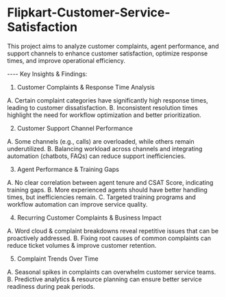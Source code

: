 # Flipkart-Customer-Service-Satisfaction

This project aims to analyze customer complaints, agent performance, and support channels to enhance customer satisfaction, optimize response times, and improve operational efficiency.

---- Key Insights & Findings:
1. Customer Complaints & Response Time Analysis

A. Certain complaint categories have significantly high response times, leading to customer dissatisfaction.
B. Inconsistent resolution times highlight the need for workflow optimization and better prioritization.

2.  Customer Support Channel Performance

A. Some channels (e.g., calls) are overloaded, while others remain underutilized.
B. Balancing workload across channels and integrating automation (chatbots, FAQs) can reduce support inefficiencies.

3. Agent Performance & Training Gaps

A. No clear correlation between agent tenure and CSAT Score, indicating training gaps.
B. More experienced agents should have better handling times, but inefficiencies remain.
C. Targeted training programs and workflow automation can improve service quality.

4. Recurring Customer Complaints & Business Impact

A. Word cloud & complaint breakdowns reveal repetitive issues that can be proactively addressed.
B. Fixing root causes of common complaints can reduce ticket volumes & improve customer retention.

5. Complaint Trends Over Time

A. Seasonal spikes in complaints can overwhelm customer service teams.
B. Predictive analytics & resource planning can ensure better service readiness during peak periods.
